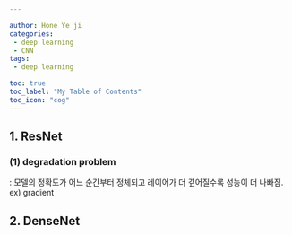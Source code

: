```yaml
---

author: Hone Ye ji
categories: 
 - deep learning
 - CNN
tags: 
 - deep learning

toc: true
toc_label: "My Table of Contents"
toc_icon: "cog"
---
```



## 1. ResNet

### (1) degradation problem
: 모델의 정확도가 어느 순간부터 정체되고 레이어가 더 깊어질수록 성능이 더 나빠짐.  ex) gradient 
## 2. DenseNet

<!--stackedit_data:
eyJoaXN0b3J5IjpbMjE4Njg4NTA2LC0xNTgzNjA1NjgwXX0=
-->